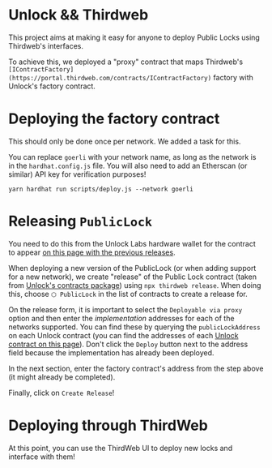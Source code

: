 # Unlock && Thirdweb

This project aims at making it easy for anyone to deploy Public Locks using Thirdweb's interfaces.

To achieve this, we deployed a "proxy" contract that maps Thirdweb's `[IContractFactory](https://portal.thirdweb.com/contracts/IContractFactory)` factory with Unlock's factory contract.

# Deploying the factory contract

This should only be done once per network. We added a task for this.

You can replace `goerli` with your network name, as long as the network is in the `hardhat.config.js` file. You will also need to add an Etherscan (or similar) API key for verification purposes!

```shell
yarn hardhat run scripts/deploy.js --network goerli
```

# Releasing `PublicLock`

You need to do this from the Unlock Labs hardware wallet for the contract to appear [on this page with the previous releases](https://thirdweb.com/0xF5C28ce24Acf47849988f147d5C75787c0103534).

When deploying a new version of the PublicLock (or when adding support for a new network), we create "release" of the Public Lock contract (taken from [Unlock's contracts package](https://github.com/unlock-protocol/unlock/tree/master/packages/contracts)) using `npx thirdweb release`. When doing this, choose `⬡ PublicLock` in the list of contracts to create a release for.

On the release form, it is important to select the `Deployable via proxy` option and then enter the _implementation_ addresses for each of the networks supported. You can find these by querying the `publicLockAddress` on each Unlock contract (you can find the addresses of each [Unlock contract on this page](https://docs.unlock-protocol.com/core-protocol/unlock/networks)). Don't click the `Deploy` button next to the address field because the implementation has already been deployed.

In the next section, enter the factory contract's address from the step above (it might already be completed).

Finally, click on `Create Release`!

# Deploying through ThirdWeb

At this point, you can use the ThirdWeb UI to deploy new locks and interface with them!
